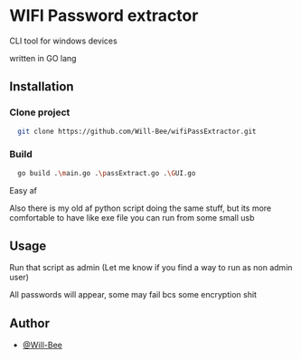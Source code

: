 
# WIFI Password extractor

CLI tool for windows devices

written in GO lang
## Installation

### Clone project

```bash
  git clone https://github.com/Will-Bee/wifiPassExtractor.git
```

### Build

```bash
  go build .\main.go .\passExtract.go .\GUI.go
```

Easy af

Also there is my old af python script doing the same stuff, but its more comfortable to have like exe file you can run from some small usb
## Usage

Run that script as admin (Let me know if you find a way to run as non admin user)

All passwords will appear, some may fail bcs some encryption shit
## Author

- [@Will-Bee](https://github.com/Will-Bee)
